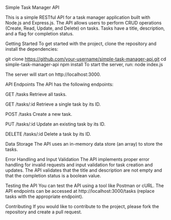 Simple Task Manager API

This is a simple RESTful API for a task manager application built with Node.js and Express.js. The API allows users to perform CRUD operations (Create, Read, Update, and Delete) on tasks. Tasks have a title, description, and a flag for completion status.

Getting Started
To get started with the project, clone the repository and install the dependencies:


git clone https://github.com/your-username/simple-task-manager-api.git
cd simple-task-manager-api
npm install
To start the server, run: node index.js

The server will start on http://localhost:3000.

API Endpoints
The API has the following endpoints:

GET /tasks
Retrieve all tasks.

GET /tasks/:id
Retrieve a single task by its ID.

POST /tasks
Create a new task.

PUT /tasks/:id
Update an existing task by its ID.

DELETE /tasks/:id
Delete a task by its ID.

Data Storage
The API uses an in-memory data store (an array) to store the tasks.

Error Handling and Input Validation
The API implements proper error handling for invalid requests and input validation for task creation and updates. The API validates that the title and description are not empty and that the completion status is a boolean value.

Testing the API
You can test the API using a tool like Postman or cURL. The API endpoints can be accessed at http://localhost:3000/tasks (replace tasks with the appropriate endpoint).

Contributing
If you would like to contribute to the project, please fork the repository and create a pull request.
